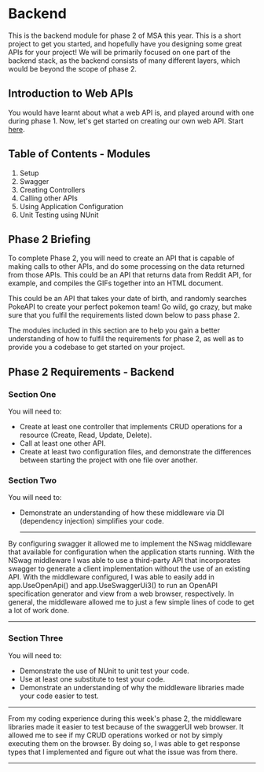 # Backend

This is the backend module for phase 2 of MSA this year. This is a short project to get you started, and hopefully have you designing some great APIs for your project! We will be primarily focused on one part of the backend stack, as the backend consists of many different layers, which would be beyond the scope of phase 2.

## Introduction to Web APIs

You would have learnt about what a web API is, and played around with one during phase 1. Now, let's get started on creating our own web API. Start [here](https://github.com/NZMSA/2022-Phase-2/tree/main/2.%20Backend/Setup/Readme.md).

## Table of Contents - Modules

1. Setup
2. Swagger
3. Creating Controllers
4. Calling other APIs
5. Using Application Configuration
6. Unit Testing using NUnit

## Phase 2 Briefing

To complete Phase 2, you will need to create an API that is capable of making calls to other APIs, and do some processing on the data returned from those APIs. This could be an API that returns data from Reddit API, for example, and compiles the GIFs together into an HTML document.

This could be an API that takes your date of birth, and randomly searches PokeAPI to create your perfect pokemon team! Go wild, go crazy, but make sure that you fulfil the requirements listed down below to pass phase 2.

The modules included in this section are to help you gain a better understanding of how to fulfil the requirements for phase 2, as well as to provide you a codebase to get started on your project.

## Phase 2 Requirements - Backend

### Section One

You will need to:

* Create at least one controller that implements CRUD operations for a resource (Create, Read, Update, Delete).
* Call at least one other API.
* Create at least two configuration files, and demonstrate the differences between starting the project with one file over another.

### Section Two

You will need to:

* Demonstrate an understanding of how these middleware via DI (dependency injection) simplifies your code.
   *******************************************************************************************************************************************************
By configuring swagger it allowed me to implement the NSwag middleware that available for configuration when the application starts running. With the NSwag middleware I was able to use a third-party API that incorporates swagger to generate a client implementation without the use of an existing API. With the middleware configured, I was able to easily add in app.UseOpenApi() and app.UseSwaggerUi3() to run an OpenAPI specification generator and view from a web browser, respectively. In general, the middleware allowed me to just a few simple lines of code to get a lot of work done. 
 *********************************************************************************************************************************************************          
### Section Three

You will need to:

* Demonstrate the use of NUnit to unit test your code.
* Use at least one substitute to test your code.
* Demonstrate an understanding of why the middleware libraries made your code easier to test.

*********************************************************************************************************************************************************
From my coding experience during this week's phase 2, the middleware libraries made it easier to test because of the swaggerUI web browser. It allowed me to see if my CRUD operations worked or not by simply executing them on the browser. By doing so, I was able to get response types that I implemented and figure out what the issue was from there. 
*********************************************************************************************************************************************************
